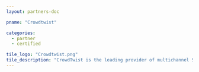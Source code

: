 ```yaml
---
layout: partners-doc

pname: "Crowdtwist"

categories: 
  - partner
  - certified

tile_logo: "Crowdtwist.png"
tile_description: "CrowdTwist is the leading provider of multichannel SaaS loyalty and engagement platforms for big brands.  We help brands collect and tie together consumer purchase and engagement behaviors to better understand, engage and retain them.  The result is more meaningful consumer relationships that drive revenue growth."
---
```

